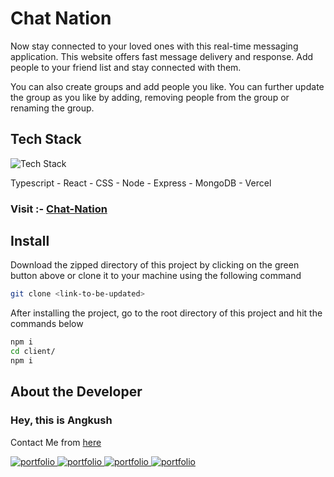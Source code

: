 # Chat Nation

Now stay connected to your loved ones with this real-time messaging application. This website offers fast message delivery and response. Add people to your friend list and stay connected with them.

You can also create groups and add people you like. You can further update the group as you like by adding, removing people from the group or renaming the group.

## Tech Stack

![Tech Stack](https://skillicons.dev/icons?i=ts,react,css,nodejs,express,mongodb,vercel&theme=dark)

Typescript - React - CSS - Node - Express - MongoDB - Vercel

### Visit :- [Chat-Nation](https://chat-nation.herokuapp.com/)

<!-- Update the image of this project -->

<!-- ![Chat Nation](https://res.cloudinary.com/dvhucdquc/image/upload/v1660402110/ProjectsHomeImages/chat-nation_uzodci.png) -->

## Install

Download the zipped directory of this project by clicking on the green button above or clone it to your machine using the following command

```bash
git clone <link-to-be-updated>
```

After installing the project, go to the root directory of this project and hit the commands below

```bash
npm i
cd client/
npm i
```

## About the Developer

### Hey, this is Angkush

Contact Me from [here](https://angkush.vercel.app/contact)

<a href="https://angkush.vercel.app/" rel="noopener noreferrer" target="_blank">
  <img src="https://img.shields.io/badge/my_portfolio-teal?style=for-the-badge&logo=ko-fi&logoColor=white" alt="portfolio" />
</a>

<a href="https://linkedin.com/in/angkush-sahu-0409311bb" rel="noopener noreferrer" target="_blank">
  <img src="https://img.shields.io/badge/linkedin-0A66C2?style=for-the-badge&logo=linkedin&logoColor=white" alt="portfolio" />
</a>

<a href="https://angkush.vercel.app/contact" rel="noopener noreferrer" target="_blank">
  <img src="https://img.shields.io/badge/Mail-red?style=for-the-badge&logo=gmail&logoColor=white" alt="portfolio" />
</a>

<a href="https://github.com/angkushsahu" rel="noopener noreferrer" target="_blank">
  <img src="https://img.shields.io/badge/Github-gray?style=for-the-badge&logo=github&logoColor=white" alt="portfolio" />
</a>
